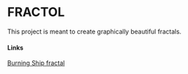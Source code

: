# FRACTOL
This project is meant to create graphically beautiful fractals.

#### Links
[Burning Ship fractal](https://en.wikipedia.org/wiki/Burning_Ship_fractal)
